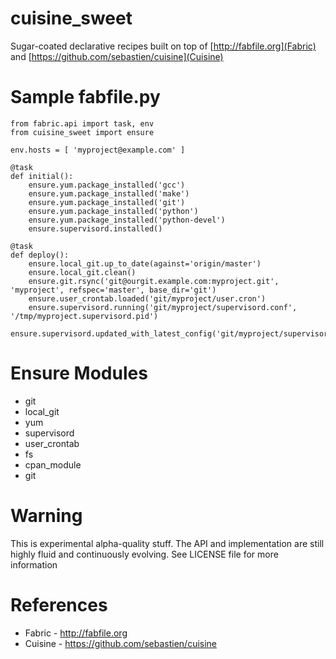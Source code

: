 # cuisine\_sweet

Sugar-coated declarative recipes built on top of [http://fabfile.org](Fabric) and [https://github.com/sebastien/cuisine](Cuisine)

# Sample fabfile.py

    from fabric.api import task, env
    from cuisine_sweet import ensure
    
    env.hosts = [ 'myproject@example.com' ]

    @task
    def initial():
        ensure.yum.package_installed('gcc')
        ensure.yum.package_installed('make')
        ensure.yum.package_installed('git')
        ensure.yum.package_installed('python')
        ensure.yum.package_installed('python-devel')
        ensure.supervisord.installed()

    @task
    def deploy():
        ensure.local_git.up_to_date(against='origin/master')
        ensure.local_git.clean()
        ensure.git.rsync('git@ourgit.example.com:myproject.git', 'myproject', refspec='master', base_dir='git')
        ensure.user_crontab.loaded('git/myproject/user.cron')
        ensure.supervisord.running('git/myproject/supervisord.conf', '/tmp/myproject.supervisord.pid')
        ensure.supervisord.updated_with_latest_config('git/myproject/supervisord.conf')


# Ensure Modules

* git
* local\_git
* yum
* supervisord
* user\_crontab
* fs
* cpan\_module
* git


# Warning

This is experimental alpha-quality stuff. The API and implementation are still highly fluid and continuously evolving.
See LICENSE file for more information

# References

* Fabric - http://fabfile.org
* Cuisine - https://github.com/sebastien/cuisine

